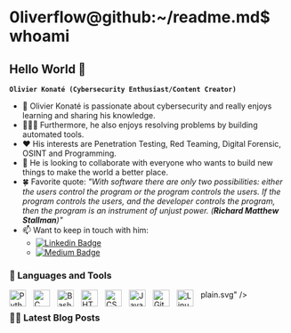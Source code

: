 # 0liverflow@github:~/readme.md$ whoami
## Hello World 👋

**`Olivier Konaté (Cybersecurity Enthusiast/Content Creator)`**

- 🔐 Olivier Konaté is passionate about cybersecurity and really enjoys learning and sharing his knowledge.
- 👨🏾‍💻 Furthermore, he also enjoys resolving problems by building automated tools.
- ❤️ His interests are Penetration Testing, Red Teaming, Digital Forensic, OSINT and Programming. 
- 👬 He is looking to collaborate with everyone who wants to build new things to make the world a better place.
- 🍀 Favorite quote: *"With software there are only two possibilities: either the users control the program or the program controls the users. If the program controls the users, and the developer controls the program, then the program is an instrument of unjust power. (**Richard Matthew Stallman**)"*
-  📫 Want to keep in touch with him: 
   - [![Linkedin Badge](https://img.shields.io/badge/-LinkedIn-blue?style=flat-square&logo=Linkedin&logoColor=white&link=https://www.linkedin.com/in/OLIVIER/)](https://www.linkedin.com/in/OLIVIER/) 
   - [![Medium Badge](https://img.shields.io/badge/-Medium-000000?style=flat-square&labelColor=000000&logo=Medium&link=https://olivierkonate.medium.com/)](https://olivierkonate.medium.com/)

### 🧰 Languages and Tools

<img align="left" alt="Python" width="30px" style="padding-right:10px;" src="https://cdn.jsdelivr.net/gh/devicons/devicon/icons/python/python-plain.svg" />
<img align="left" alt="C" width="30px" style="padding-right:10px;" src="https://cdn.jsdelivr.net/gh/devicons/devicon/icons/c/c-plain.svg" />
<img align="left" alt="Bash" width="30px" style="padding-right:10px;" src="https://cdn.jsdelivr.net/gh/devicons/devicon/icons/bash/bash-original.svg" />
<img align="left" alt="HTML" width="30px" style="padding-right:10px;" src="https://cdn.jsdelivr.net/gh/devicons/devicon/icons/html5/html5-plain.svg" />
<img align="left" alt="CSS" width="30px" style="padding-right:10px;" src="https://cdn.jsdelivr.net/gh/devicons/devicon/icons/css3/css3-plain.svg" />
<img align="left" alt="JavaScript" width="30px" style="padding-right:10px;" src="https://cdn.jsdelivr.net/gh/devicons/devicon/icons/javascript/javascript-
<img align="left" alt="PHP" width="30px" style="padding-right:10px;" src="https://cdn.jsdelivr.net/gh/devicons/devicon/icons/php/php-plain.svg" />
<img align="left" alt="GitHub" width="30px" style="padding-right:10px;" src="https://cdn.jsdelivr.net/gh/devicons/devicon/icons/github/github-original.svg" />
                                                                                 

<img align="left" alt="Linux" width="30px" style="padding-right:10px;" src="https://cdn.jsdelivr.net/gh/devicons/devicon/icons/linux/linux-original.svg" />
plain.svg" />

<br />

### ✍🏾 Latest Blog Posts

